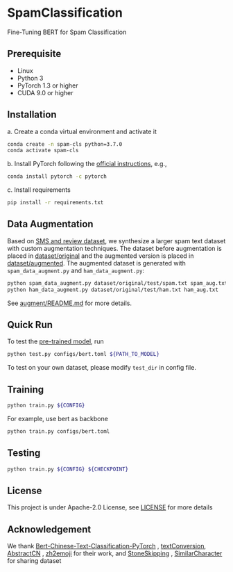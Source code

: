 # SpamClassification

Fine-Tuning BERT for Spam Classification

## Prerequisite

- Linux
- Python 3
- PyTorch 1.3 or higher
- CUDA 9.0 or higher

## Installation

a. Create a conda virtual environment and activate it

```bash
conda create -n spam-cls python=3.7.0
conda activate spam-cls
```

b. Install PyTorch following the [official instructions](https://pytorch.org/), e.g.,

```bash
conda install pytorch -c pytorch
```

c. Install requirements

```bash
pip install -r requirements.txt
```

## Data Augmentation

Based on [SMS and review dataset](https://github.com/Giruvegan/stoneskipping), we synthesize a larger spam text
dataset with custom augmentation techniques. The dataset before augmentation is placed
in [dataset/original](dataset/original) and the augmented version is placed in [dataset/augmented](dataset/augmented).
The augmented dataset is generated with  `spam_data_augment.py` and `ham_data_augment.py`:

```bash
python spam_data_augment.py dataset/original/test/spam.txt spam_aug.txt
python ham_data_augment.py dataset/original/test/ham.txt ham_aug.txt
```

See [augment/README.md](augment/README.md) for more details.

## Quick Run

To test the [pre-trained model](https://drive.google.com/file/d/1IqkXfJjjYmj1Hj7n_2q83vCMKtlZpcSK/view?usp=sharing), run

```bash
python test.py configs/bert.toml ${PATH_TO_MODEL}
```

To test on your own dataset, please modify `test_dir` in config file.

## Training

```bash
python train.py ${CONFIG}
```

For example, use bert as backbone

```bash
python train.py configs/bert.toml
```

## Testing

```bash
python train.py ${CONFIG} ${CHECKPOINT}
```

## License

This project is under Apache-2.0 License, see [LICENSE](./LICENSE) for more details

## Acknowledgement

We
thank [Bert-Chinese-Text-Classification-PyTorch](https://github.com/649453932/Bert-Chinese-Text-Classification-Pytorch)
, [textConversion](https://github.com/Niefee/textConversion), [AbstractCN](https://github.com/blackfrog638/AbstractCN)
, [zh2emoji](https://github.com/techkang/zh2emoji) for their work,
and [StoneSkipping](https://github.com/Giruvegan/stoneskipping)
, [SimilarCharacter](https://github.com/contr4l/SimilarCharacter) for sharing dataset  
